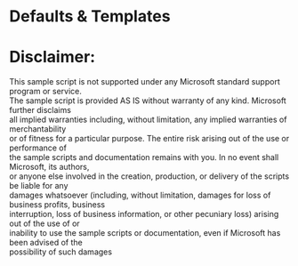# Defaults & Templates

# Disclaimer:
This sample script is not supported under any Microsoft standard support program or service. <br/>
The sample script is provided AS IS without warranty of any kind. Microsoft further disclaims <br/>
all implied warranties including, without limitation, any implied warranties of merchantability <br/>
or of fitness for a particular purpose. The entire risk arising out of the use or performance of <br/>
the sample scripts and documentation remains with you. In no event shall Microsoft, its authors, <br/>
or anyone else involved in the creation, production, or delivery of the scripts be liable for any <br/>
damages whatsoever (including, without limitation, damages for loss of business profits, business <br/>
interruption, loss of business information, or other pecuniary loss) arising out of the use of or <br/>
inability to use the sample scripts or documentation, even if Microsoft has been advised of the <br/>
possibility of such damages <br/>

